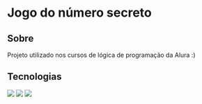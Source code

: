 <h1>Jogo do número secreto</h1>

<h2>Sobre</h2>
<p>Projeto utilizado nos cursos de lógica de programação da Alura :)</p>

## Tecnologias
<div>
  <img src="https://img.shields.io/badge/HTML-000?style=for-the-badge&logo=html5&logoColor=white">
  <img src="https://img.shields.io/badge/CSS-000?&style=for-the-badge&logo=css3&logoColor=white">
  <img src="https://img.shields.io/badge/JavaScript-000?style=for-the-badge&logo=javascript&logoColor=white">
</div>

